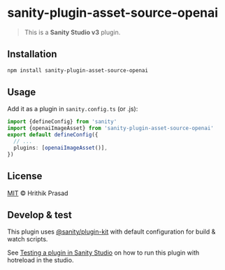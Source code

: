 # sanity-plugin-asset-source-openai

> This is a **Sanity Studio v3** plugin.

## Installation

```sh
npm install sanity-plugin-asset-source-openai
```

## Usage

Add it as a plugin in `sanity.config.ts` (or .js):

```ts
import {defineConfig} from 'sanity'
import {openaiImageAsset} from 'sanity-plugin-asset-source-openai'
export default defineConfig({
  // ...
  plugins: [openaiImageAsset()],
})
```

## License

[MIT](LICENSE) © Hrithik Prasad

## Develop & test

This plugin uses [@sanity/plugin-kit](https://github.com/sanity-io/plugin-kit)
with default configuration for build & watch scripts.

See [Testing a plugin in Sanity Studio](https://github.com/sanity-io/plugin-kit#testing-a-plugin-in-sanity-studio)
on how to run this plugin with hotreload in the studio.
